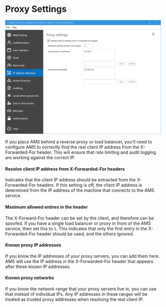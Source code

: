 # Proxy Settings
<img src="../images/ui-page-ipaddressdetection.png" alt="ip_address_detection" width="1000px">

If you place AMS behind a reverse proxy or load balancer, you'll need to configure AMS to correctly find the real client IP address from the X-Forwarded-For header. This will ensure that rate limiting and audit logging are working against the correct IP.

#### Resolve client IP address from X-Forwarded-For headers
Indicates that the client IP address should be extracted from the X-Forwarded-For headers. If this setting is off, the client IP address is determined from the IP address of the machine that connects to the AMS service.

#### Maximum allowed entires in the header
The X-Forward-For header can be set by the client, and therefore can be spoofed. If you have a single load balancer or proxy in front of the AMS service, then set this to `1`. This indicates that only the first entry in the X-Forwarded-For header should be used, and the others ignored.

#### Known proxy IP addresses
If you know the IP addresses of your proxy servers, you can add them here. AMS will use the IP address in the X-Forwarded-For header that appears after these known IP addresses.

#### Known proxy networks
If you know the network range that your proxy servers live in, you can use that instead of individual IPs. Any IP addresses in these ranges will be treated as trusted proxy addresses when resolving the real client IP.
